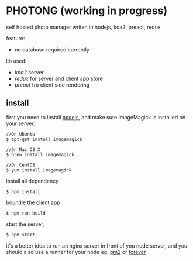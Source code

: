 PHOTONG (working in progress)
==============
self hosted photo manager writen in nodejs, koa2, preact, redux

feature:
 - no database required currently

lib used:
 - *koa2* server
 - *redux* for server and client app store
 - *preact* fro client side rendering

## install
first you need to install [nodejs](https://nodejs.org/), and make sure ImageMagick is installed on your server.
```
//On Ubuntu
$ apt-get install imagemagick

//On Mac OS X
$ brew install imagemagick

//On CentOS
$ yum install imagemagick
```
install all dependency
```
$ npm install
```
boundle the client app
```
$ npm run build
```
start the server,
```
$ npm start
```
it's a better idea to run an nginx server in front of you node server, and you should also use a runner for your node eg. [pm2](https://www.npmjs.com/package/pm2) or [forever](https://www.npmjs.com/package/forever)
